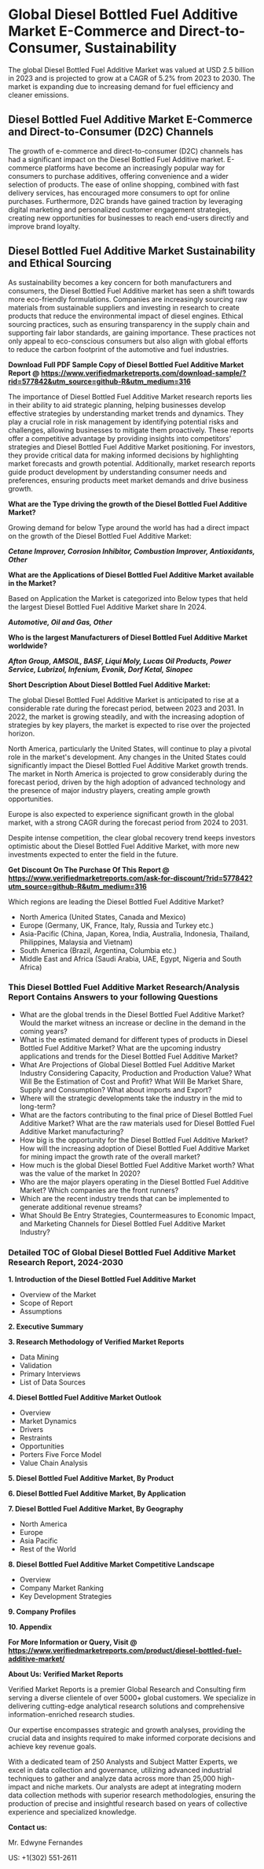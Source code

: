 <h1>Global Diesel Bottled Fuel Additive Market E-Commerce and Direct-to-Consumer, Sustainability</h1><p class=""><p>The global Diesel Bottled Fuel Additive Market was valued at USD 2.5 billion in 2023 and is projected to grow at a CAGR of 5.2% from 2023 to 2030. The market is expanding due to increasing demand for fuel efficiency and cleaner emissions.</p><h2>Diesel Bottled Fuel Additive Market E-Commerce and Direct-to-Consumer (D2C) Channels</h2><p>The growth of e-commerce and direct-to-consumer (D2C) channels has had a significant impact on the Diesel Bottled Fuel Additive market. E-commerce platforms have become an increasingly popular way for consumers to purchase additives, offering convenience and a wider selection of products. The ease of online shopping, combined with fast delivery services, has encouraged more consumers to opt for online purchases. Furthermore, D2C brands have gained traction by leveraging digital marketing and personalized customer engagement strategies, creating new opportunities for businesses to reach end-users directly and improve brand loyalty.</p><h2>Diesel Bottled Fuel Additive Market Sustainability and Ethical Sourcing</h2><p>As sustainability becomes a key concern for both manufacturers and consumers, the Diesel Bottled Fuel Additive market has seen a shift towards more eco-friendly formulations. Companies are increasingly sourcing raw materials from sustainable suppliers and investing in research to create products that reduce the environmental impact of diesel engines. Ethical sourcing practices, such as ensuring transparency in the supply chain and supporting fair labor standards, are gaining importance. These practices not only appeal to eco-conscious consumers but also align with global efforts to reduce the carbon footprint of the automotive and fuel industries.</p></p><p class=""><strong>Download Full PDF Sample Copy of Diesel Bottled Fuel Additive Market Report @ <a href="https://www.verifiedmarketreports.com/download-sample/?rid=577842&utm_source=github-R&utm_medium=316" target="_blank">https://www.verifiedmarketreports.com/download-sample/?rid=577842&utm_source=github-R&utm_medium=316</a></strong></p><p>The importance of&nbsp;Diesel Bottled Fuel Additive Market research reports lies in their ability to aid strategic planning, helping businesses develop effective strategies by understanding market trends and dynamics. They play a crucial role in risk management by identifying potential risks and challenges, allowing businesses to mitigate them proactively. These reports offer a competitive advantage by providing insights into competitors' strategies and Diesel Bottled Fuel Additive Market positioning. For investors, they provide critical data for making informed decisions by highlighting market forecasts and growth potential. Additionally, market research reports guide product development by understanding consumer needs and preferences, ensuring products meet market demands and drive business growth.</p><p><strong>What are the&nbsp;Type driving the growth of the Diesel Bottled Fuel Additive Market?</strong></p><p id="" class="">Growing demand for below Type around the world has had a direct impact on the growth of the Diesel Bottled Fuel Additive Market:</p><p class=""><em><strong>Cetane Improver, Corrosion Inhibitor, Combustion Improver, Antioxidants, Other</strong></em></p><p class=""><strong>What are the&nbsp;Applications&nbsp;of Diesel Bottled Fuel Additive Market available in the Market?</strong></p><p id="" class="">Based on Application the Market is categorized into Below types that held the largest Diesel Bottled Fuel Additive Market share In 2024.</p><p class=""><em><strong>Automotive, Oil and Gas, Other</strong></em></p><p class=""><strong>Who is the largest Manufacturers of Diesel Bottled Fuel Additive Market worldwide?</strong></p><p><em><strong>Afton Group, AMSOIL, BASF, Liqui Moly, Lucas Oil Products, Power Service, Lubrizol, Infenium, Evonik, Dorf Ketal, Sinopec</strong></em></p><p id="" class=""><strong>Short Description About Diesel Bottled Fuel Additive Market:</strong></p><p>The global Diesel Bottled Fuel Additive Market is anticipated to rise at a considerable rate during the forecast period, between 2023 and 2031. In 2022, the market is growing steadily, and with the increasing adoption of strategies by key players, the market is expected to rise over the projected horizon.</p><p>North America, particularly the United States, will continue to play a pivotal role in the market's development. Any changes in the United States could significantly impact the Diesel Bottled Fuel Additive Market growth trends. The market in North America is projected to grow considerably during the forecast period, driven by the high adoption of advanced technology and the presence of major industry players, creating ample growth opportunities.</p><p>Europe is also expected to experience significant growth in the global market, with a strong CAGR during the forecast period from 2024 to 2031.</p><p>Despite intense competition, the clear global recovery trend keeps investors optimistic about the Diesel Bottled Fuel Additive Market, with more new investments expected to enter the field in the future.</p><p id="" class=""><strong>Get Discount On The Purchase Of This Report @ <a href="https://www.verifiedmarketreports.com/ask-for-discount/?rid=577842?utm_source=github-R&utm_medium=316" target="_blank">https://www.verifiedmarketreports.com/ask-for-discount/?rid=577842?utm_source=github-R&utm_medium=316</a></strong></p><p class="">Which regions are leading the Diesel Bottled Fuel Additive Market?</p><ul><li>North America (United States, Canada and Mexico)</li><li>Europe (Germany, UK, France, Italy, Russia and Turkey etc.)</li><li>Asia-Pacific (China, Japan, Korea, India, Australia, Indonesia, Thailand, Philippines, Malaysia and Vietnam)</li><li>South America (Brazil, Argentina, Columbia etc.)</li><li>Middle East and Africa (Saudi Arabia, UAE, Egypt, Nigeria and South Africa)</li></ul><h3 id="" class="">This Diesel Bottled Fuel Additive Market Research/Analysis Report Contains Answers to your following Questions</h3><ul><li>What are the global trends in the Diesel Bottled Fuel Additive Market? Would the market witness an increase or decline in the demand in the coming years?</li><li>What is the estimated demand for different types of products in Diesel Bottled Fuel Additive Market? What are the upcoming industry applications and trends for the Diesel Bottled Fuel Additive Market?</li><li>What Are Projections of Global Diesel Bottled Fuel Additive Market Industry Considering Capacity, Production and Production Value? What Will Be the Estimation of Cost and Profit? What Will Be Market Share, Supply and Consumption? What about imports and Export?</li><li>Where will the strategic developments take the industry in the mid to long-term?</li><li>What are the factors contributing to the final price of Diesel Bottled Fuel Additive Market? What are the raw materials used for Diesel Bottled Fuel Additive Market manufacturing?</li><li>How big is the opportunity for the Diesel Bottled Fuel Additive Market? How will the increasing adoption of Diesel Bottled Fuel Additive Market for mining impact the growth rate of the overall market?</li><li>How much is the global Diesel Bottled Fuel Additive Market worth? What was the value of the market In 2020?</li><li>Who are the major players operating in the Diesel Bottled Fuel Additive Market? Which companies are the front runners?</li><li>Which are the recent industry trends that can be implemented to generate additional revenue streams?</li><li>What Should Be Entry Strategies, Countermeasures to Economic Impact, and Marketing Channels for Diesel Bottled Fuel Additive Market Industry?</li></ul><h3 id="" class="">Detailed TOC of Global Diesel Bottled Fuel Additive Market Research Report, 2024-2030</h3><p id="" class=""><strong>1. Introduction of the Diesel Bottled Fuel Additive Market</strong></p><ul><li>Overview of the Market</li><li>Scope of Report</li><li>Assumptions</li></ul><p id="" class=""><strong>2. Executive Summary</strong></p><p id="" class=""><strong>3. Research Methodology of Verified Market Reports</strong></p><ul><li>Data Mining</li><li>Validation</li><li>Primary Interviews</li><li>List of Data Sources</li></ul><p id="" class=""><strong>4. Diesel Bottled Fuel Additive Market Outlook</strong></p><ul><li>Overview</li><li>Market Dynamics</li><li>Drivers</li><li>Restraints</li><li>Opportunities</li><li>Porters Five Force Model</li><li>Value Chain Analysis</li></ul><p id="" class=""><strong>5. Diesel Bottled Fuel Additive Market, By Product</strong></p><p id="" class=""><strong>6. Diesel Bottled Fuel Additive Market, By Application</strong></p><p id="" class=""><strong>7. Diesel Bottled Fuel Additive Market, By Geography</strong></p><ul><li>North America</li><li>Europe</li><li>Asia Pacific</li><li>Rest of the World</li></ul><p id="" class=""><strong>8. Diesel Bottled Fuel Additive Market Competitive Landscape</strong></p><ul><li>Overview</li><li>Company Market Ranking</li><li>Key Development Strategies</li></ul><p id="" class=""><strong>9. Company Profiles</strong></p><p id="" class=""><strong>10. Appendix</strong></p><p id="" class=""><strong>For More Information or Query, Visit @ <a href="https://www.verifiedmarketreports.com/product/diesel-bottled-fuel-additive-market/" target="_blank">https://www.verifiedmarketreports.com/product/diesel-bottled-fuel-additive-market/</a></strong></p><p id="" class=""><strong>About Us: Verified Market Reports</strong></p><p id="" class="">Verified Market Reports is a premier Global Research and Consulting firm serving a diverse clientele of over 5000+ global customers. We specialize in delivering cutting-edge analytical research solutions and comprehensive information-enriched research studies.</p><p id="" class="">Our expertise encompasses strategic and growth analyses, providing the crucial data and insights required to make informed corporate decisions and achieve key revenue goals.</p><p id="" class="">With a dedicated team of 250 Analysts and Subject Matter Experts, we excel in data collection and governance, utilizing advanced industrial techniques to gather and analyze data across more than 25,000 high-impact and niche markets. Our analysts are adept at integrating modern data collection methods with superior research methodologies, ensuring the production of precise and insightful research based on years of collective experience and specialized knowledge.</p><p id="" class=""><strong>Contact us:</strong></p><p id="" class="">Mr. Edwyne Fernandes</p><p id="" class="">US: +1(302) 551-2611</p>